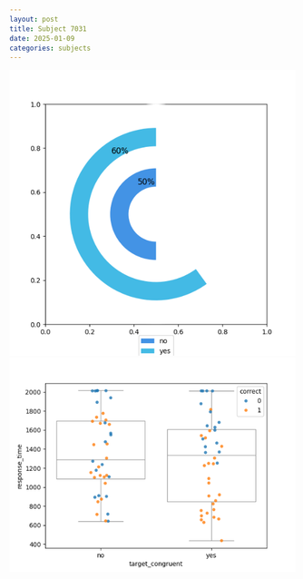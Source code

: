 ```yaml
---
layout: post
title: Subject 7031
date: 2025-01-09
categories: subjects
---
```


![](data/7031/run-22/7031_accuracy_target_congruence.png)
![](data/7031/run-22/7031_rt_congruence.png)

